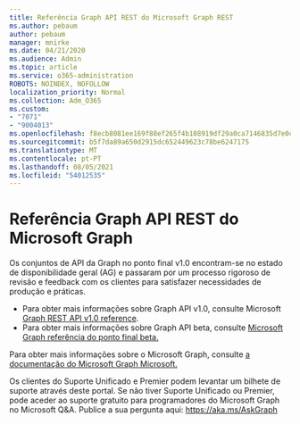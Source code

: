 ```yaml
---
title: Referência Graph API REST do Microsoft Graph REST
ms.author: pebaum
author: pebaum
manager: mnirke
ms.date: 04/21/2020
ms.audience: Admin
ms.topic: article
ms.service: o365-administration
ROBOTS: NOINDEX, NOFOLLOW
localization_priority: Normal
ms.collection: Adm_O365
ms.custom:
- "7071"
- "9004013"
ms.openlocfilehash: f8ecb8081ee169f88ef265f4b108919df29a0ca7146835d7e0c4e85793082136
ms.sourcegitcommit: b5f7da89a650d2915dc652449623c78be6247175
ms.translationtype: MT
ms.contentlocale: pt-PT
ms.lasthandoff: 08/05/2021
ms.locfileid: "54012535"
---
```

# <a name="microsoft-graph-rest-api-reference"></a>Referência Graph API REST do Microsoft Graph

Os conjuntos de API da Graph no ponto final v1.0 encontram-se no estado de disponibilidade geral (AG) e passaram por um processo rigoroso de revisão e feedback com os clientes para satisfazer necessidades de produção e práticas.

- Para obter mais informações sobre Graph API v1.0, consulte Microsoft [Graph REST API v1.0 reference](https://docs.microsoft.com/graph/api/overview?toc=.%2Fref%2Ftoc.json&view=graph-rest-1.0&preserve-view=true). 
- Para obter mais informações sobre Graph API beta, consulte [Microsoft Graph referência do ponto final beta.](https://docs.microsoft.com/graph/api/overview?toc=.%2Fref%2Ftoc.json&view=graph-rest-beta&preserve-view=true)

Para obter mais informações sobre o Microsoft Graph, consulte [a documentação do Microsoft Graph Microsoft.](https://docs.microsoft.com/graph/)

Os clientes do Suporte Unificado e Premier podem levantar um bilhete de suporte através deste portal. Se não tiver Suporte Unificado ou Premier, pode aceder ao suporte gratuito para programadores do Microsoft Graph no Microsoft Q&A. Publice a sua pergunta aqui: https://aka.ms/AskGraph
